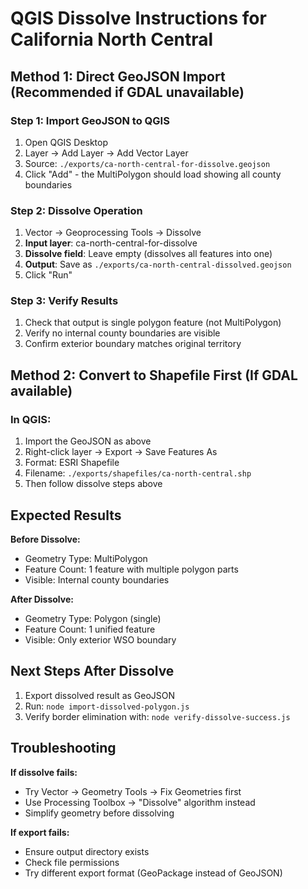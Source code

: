 # QGIS Dissolve Instructions for California North Central

## Method 1: Direct GeoJSON Import (Recommended if GDAL unavailable)

### Step 1: Import GeoJSON to QGIS
1. Open QGIS Desktop
2. Layer → Add Layer → Add Vector Layer
3. Source: `./exports/ca-north-central-for-dissolve.geojson`
4. Click "Add" - the MultiPolygon should load showing all county boundaries

### Step 2: Dissolve Operation
1. Vector → Geoprocessing Tools → Dissolve
2. **Input layer**: ca-north-central-for-dissolve
3. **Dissolve field**: Leave empty (dissolves all features into one)
4. **Output**: Save as `./exports/ca-north-central-dissolved.geojson`
5. Click "Run"

### Step 3: Verify Results
1. Check that output is single polygon feature (not MultiPolygon)
2. Verify no internal county boundaries are visible
3. Confirm exterior boundary matches original territory

## Method 2: Convert to Shapefile First (If GDAL available)

### In QGIS:
1. Import the GeoJSON as above
2. Right-click layer → Export → Save Features As
3. Format: ESRI Shapefile
4. Filename: `./exports/shapefiles/ca-north-central.shp`
5. Then follow dissolve steps above

## Expected Results

**Before Dissolve:**
- Geometry Type: MultiPolygon
- Feature Count: 1 feature with multiple polygon parts
- Visible: Internal county boundaries

**After Dissolve:**
- Geometry Type: Polygon (single)
- Feature Count: 1 unified feature
- Visible: Only exterior WSO boundary

## Next Steps After Dissolve

1. Export dissolved result as GeoJSON
2. Run: `node import-dissolved-polygon.js`
3. Verify border elimination with: `node verify-dissolve-success.js`

## Troubleshooting

**If dissolve fails:**
- Try Vector → Geometry Tools → Fix Geometries first
- Use Processing Toolbox → "Dissolve" algorithm instead
- Simplify geometry before dissolving

**If export fails:**
- Ensure output directory exists
- Check file permissions
- Try different export format (GeoPackage instead of GeoJSON)
